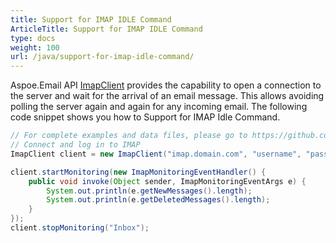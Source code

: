 ```yaml
---
title: Support for IMAP IDLE Command
ArticleTitle: Support for IMAP IDLE Command
type: docs
weight: 100
url: /java/support-for-imap-idle-command/
---
```



Aspoe.Email API [ImapClient](https://reference.aspose.com/email/java/com.aspose.email/imapclient/) provides the capability to open a connection to the server and wait for the arrival of an email message. This allows avoiding polling the server again and again for any incoming email. The following code snippet shows you how to Support for IMAP Idle Command.

~~~Java
// For complete examples and data files, please go to https://github.com/aspose-email/Aspose.Email-for-Java
// Connect and log in to IMAP
ImapClient client = new ImapClient("imap.domain.com", "username", "password");

client.startMonitoring(new ImapMonitoringEventHandler() {
    public void invoke(Object sender, ImapMonitoringEventArgs e) {
        System.out.println(e.getNewMessages().length);
        System.out.println(e.getDeletedMessages().length);
    }
});
client.stopMonitoring("Inbox");
~~~
